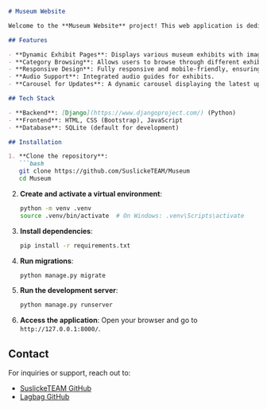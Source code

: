 ```markdown
# Museum Website

Welcome to the **Museum Website** project! This web application is dedicated to showcasing exhibits from the museum named after Oleg Pozdnyakov. It allows users to explore categories, view exhibits, listen to audio tours, and get the latest updates about the museum.

## Features

- **Dynamic Exhibit Pages**: Displays various museum exhibits with images, descriptions, and audio tours.
- **Category Browsing**: Allows users to browse through different exhibit categories.
- **Responsive Design**: Fully responsive and mobile-friendly, ensuring a seamless experience across devices.
- **Audio Support**: Integrated audio guides for exhibits.
- **Carousel for Updates**: A dynamic carousel displaying the latest updates about museum events and exhibitions.

## Tech Stack

- **Backend**: [Django](https://www.djangoproject.com/) (Python)
- **Frontend**: HTML, CSS (Bootstrap), JavaScript
- **Database**: SQLite (default for development)

## Installation

1. **Clone the repository**:
   ```bash
   git clone https://github.com/SuslickeTEAM/Museum
   cd Museum
   ```

2. **Create and activate a virtual environment**:
   ```bash
   python -m venv .venv
   source .venv/bin/activate  # On Windows: .venv\Scripts\activate
   ```

3. **Install dependencies**:
   ```bash
   pip install -r requirements.txt
   ```

4. **Run migrations**:
   ```bash
   python manage.py migrate
   ```

5. **Run the development server**:
   ```bash
   python manage.py runserver
   ```

6. **Access the application**:
   Open your browser and go to `http://127.0.0.1:8000/`.

## Contact

For inquiries or support, reach out to:
- [SuslickeTEAM GitHub](https://github.com/SuslickeTEAM/Museum)
- [Lagbag GitHub](https://github.com/Lagbag)

